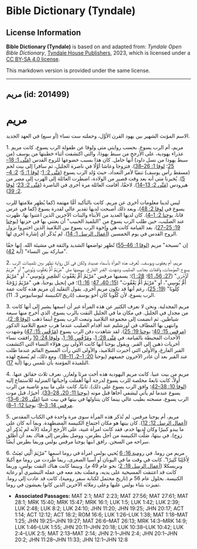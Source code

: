 # Bible Dictionary (Tyndale)

## License Information

**Bible Dictionary (Tyndale)** is based on and adapted from: _Tyndale Open Bible Dictionary_, [Tyndale House Publishers](https://tyndaleopenresources.com/), 2023, which is licensed under a [CC BY-SA 4.0 license](https://creativecommons.org/licenses/by-sa/4.0/legalcode.en).

This markdown version is provided under the same license.



--------------------------------

## مريم (id: 201499)

مريم
====

الاسم المؤنث الشهير بين يهود القرن الأوَّل، وحملته ست نساء (أو سبع) في العهد الجديد.

1\. مريم، أم الرب يسوع. بحسب روايتي متى ولوقا عن طفولة الرب يسوع، كانت مريم عذراء يهودية، على الأرجح من سبط يهوذا، والتي اكتشفت أثناء خطبتها من يوسف (من سبط يهوذا من نسل داود) أنها حامل. كان هذا بسبب خضوعها للروح القدس ([مَتَّى 1: 18–25](https://ref.ly/Matt1:18-Matt1:25)؛ [لوقا 1: 26–38](https://ref.ly/Luke1:26-Luke1:38)). فتزوجا وعاشا أوَّلًا في ناصرة الجليل، ثم سافرا إلى بيت لحم (مسقط رأس يوسف) تنفيًا لأمر التعداد، حيث وُلد الرب يسوع ([مَتَّى 2: 1](https://ref.ly/Matt2:1)؛ [لوقا 1: 5](https://ref.ly/Luke1:5)؛ [2: 4–5](https://ref.ly/Luke2:4-Luke2:5)). يُخبرنا متى أنه بعد وقت قصير من الولادة، اضطرت العائلة إلى الهرب إلى مصر من هيرودس ([مَتَّى 2: 13–14](https://ref.ly/Matt2:13-Matt2:14)). لاحقًا، أقامت العائلة مرة أخرى في الناصرة ([مَتَّى 2: 23](https://ref.ly/Matt2:23)؛ [لوقا 2: 39](https://ref.ly/Luke2:39)).

ليس لدينا معلومات أخرى عن مريم. كانت بالتأكيد أمًّا مهتمة (كما يُظهِر ملامتها للرب يسوع في [لوقا 2: 48](https://ref.ly/Luke2:48))، وبعد ذلك أصبحت لديها تقدير عالي لقدرة يسوع (كما في عرس قانا، [يوحنا 2: 1–4](https://ref.ly/John2:1-John2:4)). كان لديها العديد من الأبناء والبنات الآخرين الذين اعتنوا بها. ظهرت عند الصليب، حين طلب الرب يسوع من "التلميذ الحبيب" أن يعتني بها في حزنها ([يوحنا 19: 25–27](https://ref.ly/John19:25-John19:27)). بعد القيامة كانت هي وإخوة الرب يسوع بين التلاميذ الذين اختبروا نزول الروح القدس في يوم الخمسين ([أعمال الرسل 1: 14](https://ref.ly/Acts1:14)). لم يُذكَر أي إشارة أخرى لها.

إن "تسبحة" مريم ([لوقا 1: 46–55](https://ref.ly/Luke1:46-Luke1:55)) تُظهِر تواضعها الشديد والثقة في مشيئة الله. إنها حقًا "مباركة بين النساء" (آية [42](https://ref.ly/Luke1:42)).

2\. مريم، أم يعقوب ويوسف. تُعرف هذه المرأة بأسماء عديدة، ولكن في كل رواية تظهر بين تلميذات الرب يسوع المؤمنات، واقفات بجانب الصليب وشهدت القبر الفارغ. يسميها متى "مَرْيَمُ أُمُّ يَعْقُوبَ وَيُوسِي" أو "مَرْيَمُ ٱلْأُخْرَى" ([27: 56، 61](https://ref.ly/Matt27:56)؛ [28: 1](https://ref.ly/Matt28:1))؛ يسميها مرقس "مَرْيَمُ أُمُّ يَعْقُوبَ ٱلصَّغِيرِ وَيُوسِي"، أو "مَرْيَمُ أُمُّ يُوسِي"، أو "مَرْيَمُ أُمُّ يَعْقُوبَ" ([15: 40، 47](https://ref.ly/Mark15:40)؛ [16: 1](https://ref.ly/Mark16:1))؛ في إنجيل يوحنا، هي "مَرْيَمُ زَوْجَةُ كِلُوبَا" ([19: 25](https://ref.ly/John19:25))، رغم أنها قد تكون مريم أخرى. يقول التقليد إن مريم هذه كانت عمة الرب يسوع، لأن كُلُوبا كان أخو يوسف (*تاريخ الكنيسة* ليوسابيوس 3\. 11\).

3\. مريم المجدلية. ونحن لا نعرف الكثير عن هذه المرأة غير أن اسمها يشير إلى أنها كانت من مجدل في الجليل. في مكان ما في الجليل التقت بالرب يسوع، الذي أخرج منها سبعة شياطين. ثم انضمت إلى مجموعة التلاميذ وتبعت الرب يسوع أينما ذهب ([لوقا 8: 2](https://ref.ly/Luke8:2))، وانتهى بها المطاف في أورشليم عند أقدام الصليب عندما هرب جميع التلاميذ الذكور ([مرقس 15: 40](https://ref.ly/Mark15:40)؛ [يوحنا 19: 25](https://ref.ly/John19:25)). لقد شاهدت دفن الرب يسوع ([مَرْقُس 15: 47](https://ref.ly/Mark15:47)) وشهدت الأحداث المحيطة بالقيامة. في [مَتَّى 28: 1](https://ref.ly/Matt28:1)، و[مَرْقُس 16: 1](https://ref.ly/Mark16:1)، و[لوقا 24: 10](https://ref.ly/Luke24:10) رافقت نساء أخريات ذهبن إلى القبر. ويقول يوحنا أنها كانت الأولى بين هؤلاء النساء التي اكتشفت القبر الفارغ، والأولى التي أخبرت التلاميذ، والأولى التي رأت المسيح القائم عندما ظلت عند القبر بعد أن غادر الآخرون جميعهم (يوحنا [20: 1–2، 11–18](https://ref.ly/John20:1-John20:2)). ومع ذلك، لم يُسمَح لهذه التلميذة المؤمنة بأن تلمس ربها (آية [17](https://ref.ly/John20:17)).

4\. مريم من بيت عنيا. كانت مريم اليهودية هذه أخت مرثا ولعازر. نعرف ثلاث حقائق عنها. أولاً، كانت تابعةً مخلصة للرب يسوع لدرجة أنها أهملت واجباتها المنزلية للاستماع إليه ([لوقا 10: 38–42](https://ref.ly/Luke10:38-Luke10:42)؛ وافق الرب يسوع على ذلك). ثانيًا، كانت على ما يبدو غاضبة من الرب يسوع عندما لم يأتي ليشفي أخاها قبل موته ([يوحنا 11: 20، 28–33](https://ref.ly/John11:20)). أخيرًا، قبل موت الرب يسوع، مسحته بطيب غالي بينما كان يتناولها في بيتها في بيت عنيا ([مَتَّى 26: 6–13](https://ref.ly/Matt26:6-Matt26:13)؛ [مرقس 14: 3–9](https://ref.ly/Mark14:3-Mark14:9)؛ [يوحنا 12: 1–8](https://ref.ly/John12:1-John12:8)).

5\. مريم، أم يوحنا مرقس. لم تُذكر هذه المرأة سوى مرة واحدة في الكتاب المقدس ([أعمال الرسل 12: 12](https://ref.ly/Acts12:12)). كان بيتها هو مكان اجتماع الكنيسة المضطهدة. وبما أنه كان على ما يبدو كبيرًا وكان لديها خدم، فقد كانت امرأة غنية، على الأرجح أرملة (لأنه لم يُذكر أي زوج). في بيتها، صَلَّت الكنيسة من أجل بطرس، ووصل بطرس إلى هناك بعد أن أُطلق سراحه من السجن. رافق ابنها يوحنا مرقس بولس وربما بطرس أيضًا.

6\. مريم من روما. في [رومية 16: 6](https://ref.ly/Rom16:6) يُحيي بولس امرأة في روما اسمها "مَرْيَمَ ٱلَّتِي تَعِبَتْ لِأَجْلِنَا كَثِيرًا". كانت في وقت ما في اليونان أو آسيا الصغرى، ربما طُردت من روما مع أكيلا وبريسكلا ([أعمال الرسل 18: 2](https://ref.ly/Acts18:2)؛ نحو عام 49 م). وبينما كانت هناك التقت بولس، وربما كانت قد اعتنقت المسيحية على يديه، وعملت بجد معه في عمله التبشيري أو رعاية الكنيسة. بحلول عام 56 م (تاريخ محتمل لكتابة سفر رومية)، كانت قد عادت إلى روما. تميزت بثناء بولس عليها وعلى زملائه الآخرين الذين كانوا يعيشون في روما.

* **Associated Passages:** MAT 2:1; MAT 2:23; MAT 27:56; MAT 27:61; MAT 28:1; MRK 15:40; MRK 15:47; MRK 16:1; LUK 1:5; LUK 1:42; LUK 2:39; LUK 2:48; LUK 8:2; LUK 24:10; JHN 11:20; JHN 19:25; JHN 20:17; ACT 1:14; ACT 12:12; ACT 18:2; ROM 16:6; LUK 1:26–LUK 1:38; MAT 1:18–MAT 1:25; JHN 19:25–JHN 19:27; MAT 26:6–MAT 26:13; MRK 14:3–MRK 14:9; LUK 1:46–LUK 1:55; JHN 20:11–JHN 20:18; LUK 10:38–LUK 10:42; LUK 2:4–LUK 2:5; MAT 2:13–MAT 2:14; JHN 2:1–JHN 2:4; JHN 20:1–JHN 20:2; JHN 11:28–JHN 11:33; JHN 12:1–JHN 12:8

